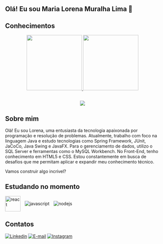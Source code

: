 ## Olá! Eu sou Maria Lorena Muralha Lima 👋

## Conhecimentos
<div align="center">
<a href="https://github.com/LorenaMuralha23">
<img height="180em" src="https://github-readme-stats.vercel.app/api?username=LorenaMuralha23&show_icons=true&theme=tokyonight"/>
<img height="180em" src="https://github-readme-stats.vercel.app/api/top-langs/?username=LorenaMuralha23&hide_progress=true&theme=tokyonight"/>
</div><br>
  
<p align="center">
  <a href="https://devicons.dev.br/">
    <img src="https://devicons.dev.br/icons?icon=Java,Spring,MySQL,HTML,CSS&size=50&theme=dark" />
  </a>
</p>

## Sobre mim
Olá! Eu sou Lorena, uma entusiasta da tecnologia apaixonada por programação e resolução de problemas. Atualmente, trabalho com foco na linguagem Java e estudo tecnologias como Spring Framework, JUnit, JaCoCo, Java Swing e JavaFX. Para o gerenciamento de dados, utilizo o SQL Server e ferramentas como o MySQL Workbench. No Front-End, tenho conhecimento em HTML5 e CSS. Estou constantemente em busca de desafios que me permitam aplicar e expandir meu conhecimento técnico.

Vamos construir algo incrível?

## Estudando no momento
<div style="display: inline_block" >
    <img align="center" alt="react" height="50" width="50" style="margin-right: 10px;" src="https://devicons.dev.br/icons?icon=React&size=50&theme=dark"/>
    <img align="center" alt="javascript" style="margin-right: 10px;"  src="https://devicons.dev.br/icons?icon=JavaScript&size=50&theme=dark"/>
    <img align="center" alt="nodejs" style="margin-right: 10px;"  src="https://devicons.dev.br/icons?icon=NodeJS&size=50&theme=dark"/>
</div>

## Contatos
[![Linkedin](https://img.shields.io/badge/LinkedIn-0077B5?style=for-the-badge&logo=linkedin&logoColor=white)](https://www.linkedin.com/in/maria-lorena-muralha-lima-093a13234/)
[![E-mail](https://img.shields.io/badge/Gmail-D14836?style=for-the-badge&logo=gmail&logoColor=white)](mailto:marialorenamuralhalima2301@gmail.com?subject=Conex%C3%A3o%20Profissional)
[![Instagram](https://img.shields.io/badge/Instagram-E4405F?style=for-the-badge&logo=instagram&logoColor=white)](https://www.instagram.com/lo_muralha23/)





